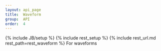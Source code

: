 ```yaml
---
layout: api_page
title:  Waveform
group:  API
order:  4
---
```

{% include JB/setup %}
{% include rest_setup %}
{% include rest_url.md rest_path=rest_waveform %}
For waveforms